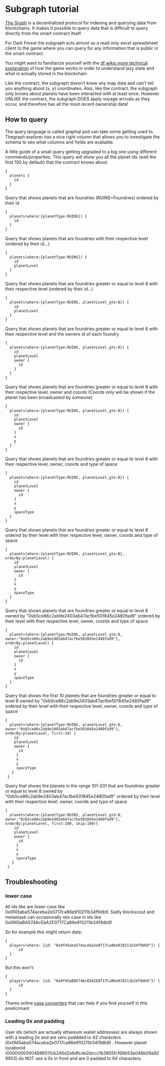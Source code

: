 # Subgraph tutorial

[The Graph](https://thegraph.com/docs/about/introduction) is a decentralized protocol for indexing and querying data from blockchains. It makes it possible to query data that is difficult to query directly from the smart contract itself.

For Dark Forest the subgraph acts almost as a read only excel spreadsheet client to the game where you can query for any information that is public in the smart contract.

You might want to familiarize yourself with the [df wikis more technical explanation](https://dfwiki.net/wiki/Technical_Explanations) of how the game works in order to understand lazy state and what is actually stored in the blockchain.

Like the contract, the subgraph doesn’t know any map data and can’t tell you anything about (x, y) coordinates. Also, like the contract, the subgraph only knows about planets have been interacted with at least once. However UNLIKE the contract, the subgraph DOES apply voyage arrivals as they occur, and therefore has all the most recent ownership data!

## How to query

The query language is called graphql and can take some getting used to. Thegraph explorer has a nice right column that allows you to investigate the schema to see what columns and fields are available.

A little guide of a small query getting upgraded to a big one using different commands/properties. This query will show you all the planet ids (well the first 100 by default) that the contract knows about.
```
{
  planets {
    id
  }
}
```

Query that shows planets that are foundries (RUINS=Foundries) ordered by their id
```
{
  planets(where:{planetType:RUINS}) {
    id
  }
}
```

Query that shows planets that are foundries with their respective level (ordered by their id...)
```
{
  planets(where:{planetType:RUINS}) {
    id
    planetLevel
  }
}
```

Query that shows planets that are foundries greater or equal to level 8 with their respective level (ordered by their id...)
```
{
  planets(where:{planetType:RUINS, planetLevel_gte:8}) {
    id
    planetLevel
  }
}
```

Query that shows planets that are foundries greater or equal to level 8 with their respective level and the owners id of each foundry
```
{
  planets(where:{planetType:RUINS, planetLevel_gte:8}) {
    id
    planetLevel
    owner {
      id
    }
  }
}
```

Query that shows planets that are foundries greater or equal to level 8 with their respective level, owner and coords (Coords only will be shown if the planet has been broadcasted by someone)
```
{
  planets(where:{planetType:RUINS, planetLevel_gte:8}) {
    id
    planetLevel
    owner {
      id
    }
    x
    y
  }
}
```

Query that shows planets that are foundries greater or equal to level 8 with their respective level, owner, coords and type of space
```
{
  planets(where:{planetType:RUINS, planetLevel_gte:8}) {
    id
    planetLevel
    owner {
      id
    }
    x
    y
    spaceType
  }
}
```

Query that shows planets that are foundries greater or equal to level 8 ordered by their level with their respective level, owner, coords and type of space
```
{
  planets(where:{planetType:RUINS, planetLevel_gte:8}, orderBy:planetLevel) {
    id
    planetLevel
    owner {
      id
    }
    x
    y
    spaceType
  }
}
```

Query that shows planets that are foundries greater or equal to level 8 owned by "0xb5ce86c2ab9e2403ab47acfbe501845e2480fad9" ordered by their level with their respective level, owner, coords and type of space
```
{
  planets(where:{planetType:RUINS, planetLevel_gte:8, owner:"0xb5ce86c2ab9e2403ab47acfbe501845e2480fad9"}, orderBy:planetLevel) {
    id
    planetLevel
    owner {
      id
    }
    x
    y
    spaceType
  }
}
```

Query that shows the first 10 planets that are foundries greater or equal to level 8 owned by "0xb5ce86c2ab9e2403ab47acfbe501845e2480fad9" ordered by their level with their respective level, owner, coords and type of space
```
{
  planets(where:{planetType:RUINS, planetLevel_gte:8, owner:"0xb5ce86c2ab9e2403ab47acfbe501845e2480fad9"}, orderBy:planetLevel, first:10) {
    id
    planetLevel
    owner {
      id
     }
     x
     y
     spaceType
   }
 }
```

Query that shows the planets in the range 101-201 that are foundries greater or equal to level 8 owned by "0xb5ce86c2ab9e2403ab47acfbe501845e2480fad9" ordered by their level with their respective level, owner, coords and type of space
```
{
  planets(where:{planetType:RUINS, planetLevel_gte:8, owner:"0xb5ce86c2ab9e2403ab47acfbe501845e2480fad9"}, orderBy:planetLevel, first:100, skip:100){
    id
    planetLevel
    owner {
      id
     }
     x
     y
     spaceType
   }
 }
```


## Troubleshooting

### lower case

All ids like are lower case like 0x0f45aba574aceba2e0717ca86e910211b34f9db9. Sadly blockscout and metamask can occasionally mix case in ids like 0x0f45aBA574AcEbA2E0717Ca86e910211b34f9db9!

So for example this might return data:
```
{
  players(where: {id: "0x0f45aba574aceba2e0717ca86e910211b34f9db9"}) {
      id
  }
}
```

But this won't:
```
{
  players(where: {id: "0x0f45aBA574AcEbA2E0717Ca86e910211b34f9db9"}) {
      id
  }
}
```

Theres online [case converters](https://search.brave.com/search?q=tolowercase+online&source=web) that can help if you find yourself in this predicimant

### Leading 0x and padding

User ids (which are actually ethereum wallet addresses) are always shown with a leading 0x  and are zero paddded to 42 characters (0x0f45aba574aceba2e0717ca86e910211b34f9db9) . However planet locationId (00000000004896511cb246d2e6dfcde2dccc1b3855fcf69b53e046b09a929953) do NOT use a 0x in front and are 0 padded to 64 characters.
